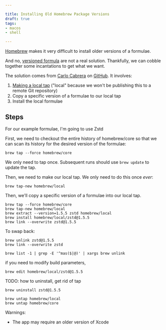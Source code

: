 ```yaml
---

title: Installing Old Homebrew Package Versions
draft: true
tags:
- macos
- shell

---
```


[Homebrew](https://brew.sh/) makes it very difficult to install older versions of a formulae.

And no, [versioned formula](https://docs.brew.sh/Versions) are not a real solution. Thankfully, we can cobble together some incantations to get what we want.

The solution comes from [Carlo Cabrera](https://github.com/carlocab) on [GitHub](https://github.com/orgs/Homebrew/discussions/2941#discussioncomment-2155711). It involves:

1. [Making a local tap](https://docs.brew.sh/How-to-Create-and-Maintain-a-Tap) ("local" because we won't be publishing this to a remote Git repository)
2. Copy a specific version of a formulae to our local tap
3. Install the local formulae

## Steps

For our example formulae, I'm going to use Zstd

First, we need to checkout the entire history of homebrew/core so that we can scan its history for the desired version of the formulae:

```shell
brew tap --force homebrew/core
```

We only need to tap once. Subsequent runs should use `brew update` to update the tap.

Then, we need to make our local tap. We only need to do this once _ever_:

```shell
brew tap-new homebrew/local
```

Then, we'll copy a specific version of a formulae into our local tap.

```shell
brew tap --force homebrew/core
brew tap-new homebrew/local
brew extract --version=1.5.5 zstd homebrew/local
brew install homebrew/local/zstd@1.5.5
brew link --overwrite zstd@1.5.5
```

To swap back:

```shell
brew unlink zstd@1.5.5
brew link --overwrite zstd
```

```shell
brew list -1 | grep -E '^mas($|@)' | xargs brew unlink
```

if you need to modify build parameters,

```shell
brew edit homebrew/local/zstd@1.5.5
```

TODO: how to uninstall, get rid of tap

```shell
brew uninstall zstd@1.5.5
```

```shell
brew untap homebrew/local
brew untap homebrew/core
```

Warnings:

- The app may require an older version of Xcode
<!--stackedit_data:
eyJoaXN0b3J5IjpbLTE1MDU2MDMzNjgsNDMxMTE4MTEsMTI2Nj
kzOTgxMiwtMTM5NTY1MzY5MSwtMTU3NjAwNTc0MywtMjEyNDIx
OTM2MywxOTAwNDkyODYsLTkyMTY0NjE0MiwtMTY4MDUwODQ3Ny
wtMjA0Njg3ODA2OCwxODAyNTUwNjYsOTk2NTcwMjc0LDE2ODE3
Mzc4MDJdfQ==
-->
